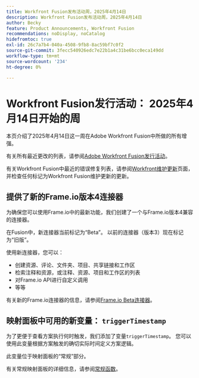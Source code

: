 ```yaml
---
title: Workfront Fusion发布活动周，2025年4月14日
description: Workfront Fusion发布活动周，2025年4月14日
author: Becky
feature: Product Announcements, Workfront Fusion
recommendations: noDisplay, noCatalog
hidefromtoc: true
exl-id: 26c7a7b4-040a-4508-9fb8-8ac59bf7c0f2
source-git-commit: 3fecc540926edc7e22b1a4c31be6bcc0eca149dd
workflow-type: tm+mt
source-wordcount: '234'
ht-degree: 0%

---
```


# Workfront Fusion发行活动： 2025年4月14日开始的周

本页介绍了2025年4月14日这一周在Adobe Workfront Fusion中所做的所有增强。

有关所有最近更改的列表，请参阅[Adobe Workfront Fusion发行活动](/help/workfront-fusion/fusion-product-releases/fusion-release-activity.md)。

有关Workfront Fusion中最近的错误修复列表，请参阅[Workfront维护更新](https://experienceleague.adobe.com/en/docs/workfront-known-issues/releases/current-updates)页面，并检查任何标记为Workfront Fusion维护更新的更新。

## 提供了新的Frame.io版本4连接器

为确保您可以使用Frame.io中的最新功能，我们创建了一个与Frame.io版本4兼容的连接器。

在Fusion中，新连接器当前标记为“Beta”。 以前的连接器（版本3）现在标记为“旧版”。

使用新连接器，您可以：

* 创建资源、评论、文件夹、项目、共享链接和工作区
* 检索注释和资源，或注释、资源、项目和工作区的列表
* 对Frame.io API进行自定义调用
* 等等

有关新的Frame.io连接器的信息，请参阅[Frame.io Beta连接器](/help/workfront-fusion/references/apps-and-modules/adobe-connectors/frame-io-modules-new.md)。

## 映射面板中可用的新变量： `triggerTimestamp`

为了更便于查看方案执行何时触发，我们添加了变量`triggerTimestamp`。 您可以使用此变量根据方案触发的确切实际时间定义方案逻辑。

此变量位于映射面板的“常规”部分。

有关常规映射面板的详细信息，请参阅[常规函数](/help/workfront-fusion/references/mapping-panel/functions/general-functions.md)。
